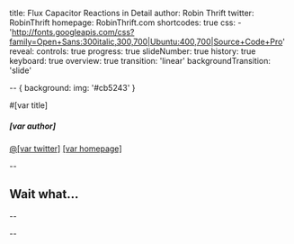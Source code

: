 title: Flux Capacitor Reactions in Detail
author: Robin Thrift
twitter: RobinThrift
homepage: RobinThrift.com
shortcodes: true
css:
    - 'http://fonts.googleapis.com/css?family=Open+Sans:300italic,300,700|Ubuntu:400,700|Source+Code+Pro'
reveal:
    controls: true
    progress: true
    slideNumber: true
    history: true
    keyboard: true
    overview: true
    transition: 'linear'
    backgroundTransition: 'slide'

-- {
    background: 
        img: '#cb5243'
}

#[var title]

<div class="author-info">
    <h5>[var author]</h5>
    <a href="http://twitter.com/[var twitter]">@[var twitter]</a>
    <a href="http://[var homepage]">[var homepage]</a>
</div>

--

## Wait what...

--

--
